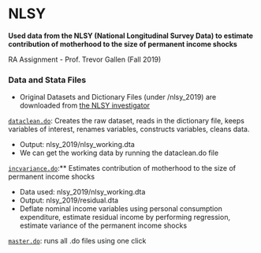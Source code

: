 # NLSY

**Used data from the NLSY (National Longitudinal Survey Data) to estimate contribution of motherhood to the size of permanent income shocks**

RA Assignment - Prof. Trevor Gallen (Fall 2019)

### Data and Stata Files
-  Original Datasets and Dictionary Files (under /nlsy_2019) are downloaded from [the NLSY investigator](https://www.nlsinfo.org/investigator/pages/search.jsp?s=NLSY79)

[`dataclean.do`](https://github.com/debasmita-das-econ/NLSY/blob/main/dataclean.do): Creates the raw dataset, reads in the dictionary file, keeps variables of interest, renames variables, constructs variables, cleans data.
-  Output: nlsy_2019/nlsy_working.dta
-  We can get the working data by running the dataclean.do file

[`incvariance.do`](https://github.com/debasmita-das-econ/NLSY/blob/main/incvariance.do):** Estimates contribution of motherhood to the size of permanent income shocks
- Data used: nlsy_2019/nlsy_working.dta 
- Output: nlsy_2019/residual.dta
- Deflate nominal income variables using personal consumption expenditure, estimate residual income by performing regression, estimate variance of the permanent income shocks  

[`master.do`](https://github.com/debasmita-das-econ/NLSY/blob/main/master.do): runs all .do files using one click
